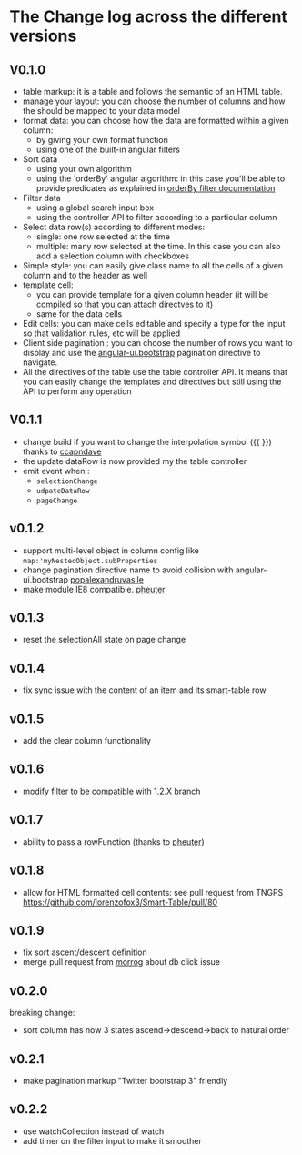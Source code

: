 # The Change log across the different versions

## V0.1.0

* table markup: it is a table and follows the semantic of an HTML table.
* manage your layout: you can choose the number of columns and how the should be mapped to your data model
* format data: you can choose how the data are formatted within a given column:
    * by giving your own format function
    * using one of the built-in angular filters
* Sort data
    * using your own algorithm
    * using the 'orderBy' angular algorithm: in this case you'll be able to provide predicates as explained in [orderBy filter documentation](http://docs.angularjs.org/api/ng.filter:orderBy)
* Filter data
    * using a global search input box
    * using the controller API to filter according to a particular column
* Select data row(s) according to different modes:
    * single: one row selected at the time
    * multiple: many row selected at the time. In this case you can also add a selection column with checkboxes
* Simple style: you can easily give class name to all the cells of a given column and to the header as well
* template cell:
    * you can provide template for a given column header (it will be compiled so that you can attach directves to it)
    * same for the data cells
* Edit cells: you can make cells editable and specify a type for the input so that validation rules, etc will be applied
* Client side pagination : you can choose the number of rows you want to display and use the [angular-ui.bootstrap](http://angular-ui.github.io/bootstrap/) pagination directive to navigate.
* All the directives of the table use the table controller API. It means that you can easily change the templates and directives but still using the API to perform any operation

## V0.1.1

* change build if you want to change the interpolation symbol ({{ }}) thanks to [ccapndave](https://github.com/ccapndave)
* the update dataRow is now provided my the table controller
* emit event when :
    * `selectionChange`
    * `udpateDataRow`
    * `pageChange`

## v0.1.2
* support multi-level object in column config like `map:'myNestedObject.subProperties`
* change pagination directive name to avoid collision with angular-ui.bootstrap [popalexandruvasile](https://github.com/popalexandruvasile)
* make module IE8 compatible. [pheuter](https://github.com/pheuter)
    
## v0.1.3
* reset the selectionAll state on page change

## v0.1.4
* fix sync issue with the content of an item and its smart-table row

## v0.1.5
* add the clear column functionality

## v0.1.6
* modify filter to be compatible with 1.2.X branch

## v0.1.7
* ability to pass a rowFunction (thanks to [pheuter](https://github.com/lorenzofox3/Smart-Table/pull/57))

## v0.1.8 
* allow for HTML formatted cell contents: see pull request from TNGPS https://github.com/lorenzofox3/Smart-Table/pull/80

## v0.1.9
* fix sort ascent/descent definition
* merge pull request from [morrog](https://github.com/morrog) about db click issue

## v0.2.0
breaking change:
* sort column has now 3 states ascend->descend->back to natural order

## v0.2.1
* make pagination markup "Twitter bootstrap 3" friendly

## v0.2.2
* use watchCollection instead of watch
* add timer on the filter input to make it smoother
